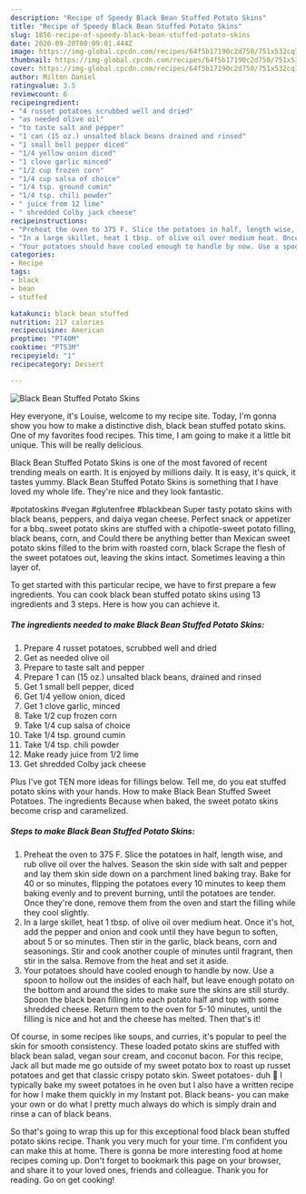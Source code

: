 ```yaml
---
description: "Recipe of Speedy Black Bean Stuffed Potato Skins"
title: "Recipe of Speedy Black Bean Stuffed Potato Skins"
slug: 1856-recipe-of-speedy-black-bean-stuffed-potato-skins
date: 2020-09-20T00:09:01.444Z
image: https://img-global.cpcdn.com/recipes/64f5b17190c2d750/751x532cq70/black-bean-stuffed-potato-skins-recipe-main-photo.jpg
thumbnail: https://img-global.cpcdn.com/recipes/64f5b17190c2d750/751x532cq70/black-bean-stuffed-potato-skins-recipe-main-photo.jpg
cover: https://img-global.cpcdn.com/recipes/64f5b17190c2d750/751x532cq70/black-bean-stuffed-potato-skins-recipe-main-photo.jpg
author: Milton Daniel
ratingvalue: 3.5
reviewcount: 6
recipeingredient:
- "4 russet potatoes scrubbed well and dried"
- "as needed olive oil"
- "to taste salt and pepper"
- "1 can (15 oz.) unsalted black beans drained and rinsed"
- "1 small bell pepper diced"
- "1/4 yellow onion diced"
- "1 clove garlic minced"
- "1/2 cup frozen corn"
- "1/4 cup salsa of choice"
- "1/4 tsp. ground cumin"
- "1/4 tsp. chili powder"
- " juice from 12 lime"
- " shredded Colby jack cheese"
recipeinstructions:
- "Preheat the oven to 375 F. Slice the potatoes in half, length wise, and rub olive oil over the halves. Season the skin side with salt and pepper and lay them skin side down on a parchment lined baking tray. Bake for 40 or so minutes, flipping the potatoes every 10 minutes to keep them baking evenly and to prevent burning, until the potatoes are tender. Once they&#39;re done, remove them from the oven and start the filling while they cool slightly."
- "In a large skillet, heat 1 tbsp. of olive oil over medium heat. Once it&#39;s hot, add the pepper and onion and cook until they have begun to soften, about 5 or so minutes. Then stir in the garlic, black beans, corn and seasonings. Stir and cook another couple of minutes until fragrant, then stir in the salsa. Remove from the heat and set it aside."
- "Your potatoes should have cooled enough to handle by now. Use a spoon to hollow out the insides of each half, but leave enough potato on the bottom and around the sides to make sure the skins are still sturdy. Spoon the black bean filling into each potato half and top with some shredded cheese. Return them to the oven for 5-10 minutes, until the filling is nice and hot and the cheese has melted. Then that&#39;s it!"
categories:
- Recipe
tags:
- black
- bean
- stuffed

katakunci: black bean stuffed 
nutrition: 217 calories
recipecuisine: American
preptime: "PT40M"
cooktime: "PT53M"
recipeyield: "1"
recipecategory: Dessert

---
```



![Black Bean Stuffed Potato Skins](https://img-global.cpcdn.com/recipes/64f5b17190c2d750/751x532cq70/black-bean-stuffed-potato-skins-recipe-main-photo.jpg)

Hey everyone, it's Louise, welcome to my recipe site. Today, I'm gonna show you how to make a distinctive dish, black bean stuffed potato skins. One of my favorites food recipes. This time, I am going to make it a little bit unique. This will be really delicious.

Black Bean Stuffed Potato Skins is one of the most favored of recent trending meals on earth. It is enjoyed by millions daily. It is easy, it's quick, it tastes yummy. Black Bean Stuffed Potato Skins is something that I have loved my whole life. They're nice and they look fantastic.

#potatoskins #vegan #glutenfree #blackbean Super tasty potato skins with black beans, peppers, and daiya vegan cheese. Perfect snack or appetizer for a bbq..sweet potato skins are stuffed with a chipotle-sweet potato filling, black beans, corn, and Could there be anything better than Mexican sweet potato skins filled to the brim with roasted corn, black Scrape the flesh of the sweet potatoes out, leaving the skins intact. Sometimes leaving a thin layer of.


To get started with this particular recipe, we have to first prepare a few ingredients. You can cook black bean stuffed potato skins using 13 ingredients and 3 steps. Here is how you can achieve it.

<!--inarticleads1-->

##### The ingredients needed to make Black Bean Stuffed Potato Skins:

1. Prepare 4 russet potatoes, scrubbed well and dried
1. Get as needed olive oil
1. Prepare to taste salt and pepper
1. Prepare 1 can (15 oz.) unsalted black beans, drained and rinsed
1. Get 1 small bell pepper, diced
1. Get 1/4 yellow onion, diced
1. Get 1 clove garlic, minced
1. Take 1/2 cup frozen corn
1. Take 1/4 cup salsa of choice
1. Take 1/4 tsp. ground cumin
1. Take 1/4 tsp. chili powder
1. Make ready  juice from 1/2 lime
1. Get  shredded Colby jack cheese


Plus I&#39;ve got TEN more ideas for fillings below. Tell me, do you eat stuffed potato skins with your hands. How to make Black Bean Stuffed Sweet Potatoes. The ingredients Because when baked, the sweet potato skins become crisp and caramelized. 

<!--inarticleads2-->

##### Steps to make Black Bean Stuffed Potato Skins:

1. Preheat the oven to 375 F. Slice the potatoes in half, length wise, and rub olive oil over the halves. Season the skin side with salt and pepper and lay them skin side down on a parchment lined baking tray. Bake for 40 or so minutes, flipping the potatoes every 10 minutes to keep them baking evenly and to prevent burning, until the potatoes are tender. Once they&#39;re done, remove them from the oven and start the filling while they cool slightly.
1. In a large skillet, heat 1 tbsp. of olive oil over medium heat. Once it&#39;s hot, add the pepper and onion and cook until they have begun to soften, about 5 or so minutes. Then stir in the garlic, black beans, corn and seasonings. Stir and cook another couple of minutes until fragrant, then stir in the salsa. Remove from the heat and set it aside.
1. Your potatoes should have cooled enough to handle by now. Use a spoon to hollow out the insides of each half, but leave enough potato on the bottom and around the sides to make sure the skins are still sturdy. Spoon the black bean filling into each potato half and top with some shredded cheese. Return them to the oven for 5-10 minutes, until the filling is nice and hot and the cheese has melted. Then that&#39;s it!


Of course, in some recipes like soups, and curries, it&#39;s popular to peel the skin for smooth consistency. These loaded potato skins are stuffed with black bean salad, vegan sour cream, and coconut bacon. For this recipe, Jack all but made me go outside of my sweet potato box to roast up russet potatoes and get that classic crispy potato skin. Sweet potatoes- duh 🍠 I typically bake my sweet potatoes in he oven but I also have a written recipe for how I make them quickly in my Instant pot. Black beans- you can make your own or do what I pretty much always do which is simply drain and rinse a can of black beans. 

So that's going to wrap this up for this exceptional food black bean stuffed potato skins recipe. Thank you very much for your time. I'm confident you can make this at home. There is gonna be more interesting food at home recipes coming up. Don't forget to bookmark this page on your browser, and share it to your loved ones, friends and colleague. Thank you for reading. Go on get cooking!
